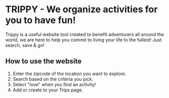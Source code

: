 # TRIPPY - We organize activities for you to have fun!

Trippy is a useful website tool created to benefit adventurers all around the world, we are here to help you commit to living your life to the fullest! Just search, save & go!

## How to use the website

1. Enter the zipcode of the location you want to explore.
2. Search based on the criteria you pick.
3. Select "love" when you find an activity!
4. Add or create to your Trips page.